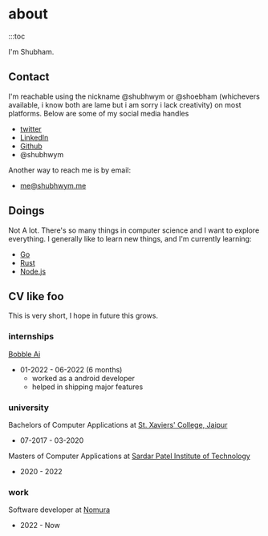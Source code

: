 # about

:::toc

I'm Shubham.

## Contact

I'm reachable using the nickname @shubhwym or @shoebham (whichevers available, i know both are lame but i am sorry i lack creativity) on most platforms. Below are some of my social media handles

- <a href="https://twitter.com/shubhwym">twitter</a>
- <a href="https://linkedin.com/in/shoebham">LinkedIn</a>
- <a href="https://www.github.com/shoebham">Github</a>
- @shubhwym

Another way to reach me is by email:

- <a href="mailto:me@shubhwym.me">me@shubhwym.me</a>

## Doings

Not A lot.
There's so many things in computer science and I want to explore everything.
I generally like to learn new things, and I'm currently learning:
- <a href="https://www.go.dev">Go</a>
- <a href="https://www.rust-lang.org">Rust</a>
- <a href="https.//nodejs.com">Node.js</a>

## CV like foo

This is very short, I hope in future this grows.

### internships

<a href="https://www.bobble.ai">Bobble Ai</a>
  - 01-2022 - 06-2022 (6 months)
    - worked as a android developer
    - helped in shipping major features

### university

Bachelors of Computer Applications at  <a href="https://www.stxaviersjaipur.org/">St. Xaviers' College, Jaipur</a>
  - 07-2017 - 03-2020

Masters of Computer Applications at <a href="https://www.spit.ac.in">Sardar Patel Institute of Technology</a>
  - 2020 - 2022

### work
Software developer at <a href="https://www.nomura.com/">Nomura</a>
  - 2022 - Now


